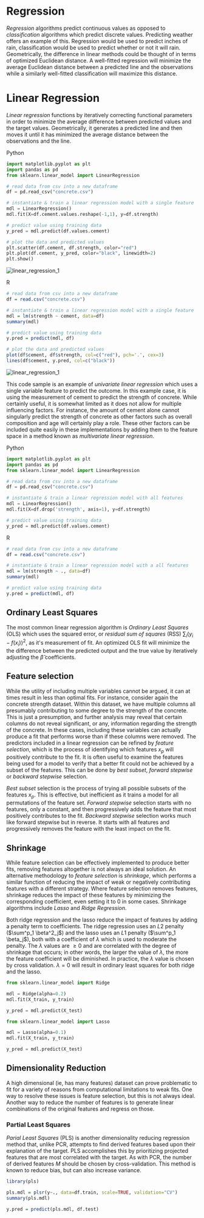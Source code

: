 # Regression

_Regression_ algorithms predict continuous values as opposed to _classification_ algorithms which predict discrete values. Predicting weather offers an example of this. Regression would be used to predict inches of rain, classification would be used to predict whether or not it will rain. Geometrically, the difference in linear methods could be thought of in terms of optimized Euclidean distance. A well-fitted regression will minimize the average Euclidean distance between a predicted line and the observations while a similarly well-fitted classification will maximize this distance.

# Linear Regression

_Linear regression_ functions by iteratively correcting functional parameters in order to minimize the average difference between predicted values and the target values. Geometrically, it generates a predicted line and then moves it until it has minimized the average distance between the observations and the line. 

Python
```python
import matplotlib.pyplot as plt
import pandas as pd
from sklearn.linear_model import LinearRegression

# read data from csv into a new dataframe
df = pd.read_csv("concrete.csv")

# instantiate & train a linear regression model with a single feature
mdl = LinearRegression()
mdl.fit(X=df.cement.values.reshape(-1,1), y=df.strength)

# predict value using training data
y_pred = mdl.predict(df.values.cement)

# plot the data and predicted values
plt.scatter(df.cement, df.strength, color="red")
plt.plot(df.cement, y_pred, color="black", linewidth=2)
plt.show()
```

![linear_regression_1](images/linear_regression_1_p.png)

R
```r
# read data from csv into a new dataframe
df = read.csv("concrete.csv")

# instantiate & train a linear regression model with a single feature
mdl = lm(strength ~ cement, data=df)
summary(mdl)

# predict value using training data
y.pred = predict(mdl, df)

# plot the data and predicted values
plot(df$cement, df$strength, col=c("red"), pch='.', cex=3)
lines(df$cement, y.pred, col=c("black"))
```

![linear_regression_1](images/linear_regression_1_r.jpeg)

This code sample is an example of _univariate linear regression_ which uses a single variable feature to predict the outcome. In this example case, it is using the measurement of cement to predict the strength of concrete. While certainly useful, it is somewhat limited as it does not allow for multiple influencing factors. For instance, the amount of cement alone cannot singularly predict the strength of concrete as other factors such as overall composition and age will certainly play a role. These other factors can be included quite easily in these implementations by adding them to the feature space in a method known as _multivariate linear regression_.

Python
```python
import matplotlib.pyplot as plt
import pandas as pd
from sklearn.linear_model import LinearRegression

# read data from csv into a new dataframe
df = pd.read_csv("concrete.csv")

# instantiate & train a linear regression model with all features
mdl = LinearRegression()
mdl.fit(X=df.drop('strength', axis=1), y=df.strength)

# predict value using training data
y_pred = mdl.predict(df.values.cement)
```

R
```r
# read data from csv into a new dataframe
df = read.csv("concrete.csv")

# instantiate & train a linear regression model with a all features
mdl = lm(strength ~ ., data=df)
summary(mdl)

# predict value using training data
y.pred = predict(mdl, df)
```

## Ordinary Least Squares

The most common linear regression algorithm is _Ordinary Least Squares_ (OLS) which uses the squared error, or _residual sum of squares_ (RSS) $\sum_i (y_i - f(x_i))^2$, as it's measurement of fit. An optimized OLS fit will minimize the the difference between the predicted output and the true value by iteratively adjusting the $\hat{\beta}$ coefficients.


## Feature selection

While the utility of including multiple variables cannot be argued, it can at times result in less than optimal fits. For instance, consider again the concrete strength dataset. Within this dataset, we have multiple columns all presumably contributing to some degree to the strength of the concrete. This is just a presumption, and further analysis may reveal that certain columns do not reveal significant, or any, information regarding the strength of the concrete. In these cases, including these variables can actually produce a fit that performs worse than if these columns were removed. The predictors included in a linear regression can be refined by _feature selection_, which is the process of identifying which features $x_p$ will positively contribute to the fit. It is often useful to examine the features being used for a model to verify that a better fit could not be achieved by a subset of the features. This can be done by _best subset_, _forward stepwise_ or _backward stepwise_ selection.

_Best subset_ selection is the process of trying all possible subsets of the features $x_p$. This is effective, but inefficient as it trains a model for all permutations of the feature set. _Forward stepwise_ selection starts with no features, only a constant, and then progressively adds the feature that most positively contributes to the fit. _Backward stepwise_ selection works much like forward stepwise but in reverse. It starts with all features and progressively removes the feature with the least impact on the fit. 

## Shrinkage

While feature selection can be effectively implemented to produce better fits, removing features altogether is not always an ideal solution. An alternative methodology to _feature selection_ is _shrinkage_, which performs a similar function of reducing the impact of weak or negatively contributing features with a different strategy. Where feature selection removes features, shrinkage reduces the impact of these features by minimizing the corresponding coefficient, even setting it to 0 in some cases. Shrinkage algorithms include _Lasso_ and _Ridge Regression_.

Both ridge regression and the lasso reduce the impact of features by adding a penalty term to coefficients. The ridge regression uses an $L2$ penalty ($\sum^p_1 \beta^2_j$) and the lasso uses an $L1$ penalty ($\sum^p_1 \beta_j$), both with a coefficient of $\lambda$ which is used to moderate the penalty. The $\lambda$ values are $\ge 0$ and are correlated with the degree of shrinkage that occurs; in other words, the larger the value of $\lambda$, the more the feature coefficient will be diminished. In practice, the $\lambda$ value is chosen by cross validation. $\lambda = 0$ will result in ordinary least squares for both ridge and the lasso.

```python
from sklearn.linear_model import Ridge

mdl = Ridge(alpha=0.2)
mdl.fit(X_train, y_train)

y_pred = mdl.predict(X_test)
```

```python
from sklearn.linear_model import Lasso

mdl = Lasso(alpha=0.1)
mdl.fit(X_train, y_train)

y_pred = mdl.predict(X_test)
```

## Dimensionality Reduction

A high dimensional (ie, has many features) dataset can prove problematic to fit for a variety of reasons from computational limitations to weak fits. One way to resolve these issues is feature selection, but this is not always ideal. Another way to reduce the number of features is to generate linear combinations of the original features and regress on those.


### Partial Least Squares

_Parial Least Squares_ (PLS) is another dimensionality reducing regression method that, unlike PCR, attempts to find derived features based upon their explanation of the target. PLS accomplishes this by prioritizing projected features that are most correlated with the target. As with PCR, the number of derived features $M$ should be chosen by cross-validation. This method is known to reduce bias, but can also increase variance.

```r
library(pls)

pls.mdl = plsr(y~., data=df.train, scale=TRUE, validation="CV")
summary(pls.mdl)

y.pred = predict(pls.mdl, df.test)
```